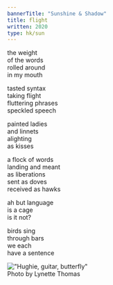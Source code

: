 ```yaml
---
bannerTitle: "Sunshine & Shadow" 
title: flight
written: 2020
type: hk/sun
---
```


the weight  
of the words  
rolled around  
in my mouth  


tasted syntax  
taking flight  
fluttering phrases  
speckled speech  


painted ladies  
and linnets  
alighting  
as kisses  


a flock of words  
landing and meant  
as liberations  
sent as doves  
received as hawks  


ah but language  
is a cage  
is it not?  


birds sing  
through bars  
we each  
have a sentence

!["Hughie, guitar, butterfly"](/images/bucket/butterfly.jpg "Hughie, guitar, butterfly")  
Photo by Lynette Thomas
